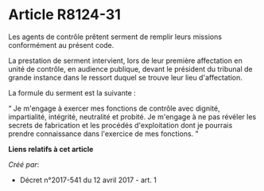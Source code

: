 # Article R8124-31

Les agents de contrôle prêtent serment de remplir leurs missions conformément au présent code.

La prestation de serment intervient, lors de leur première affectation en unité de contrôle, en audience publique, devant le
président du tribunal de grande instance dans le ressort duquel se trouve leur lieu d'affectation.

La formule du serment est la suivante :

“ Je m'engage à exercer mes fonctions de contrôle avec dignité, impartialité, intégrité, neutralité et probité. Je m'engage à
ne pas révéler les secrets de fabrication et les procédés d'exploitation dont je pourrais prendre connaissance dans
l'exercice de mes fonctions. ”

**Liens relatifs à cet article**

_Créé par_:

  - Décret n°2017-541 du 12 avril 2017 - art. 1
